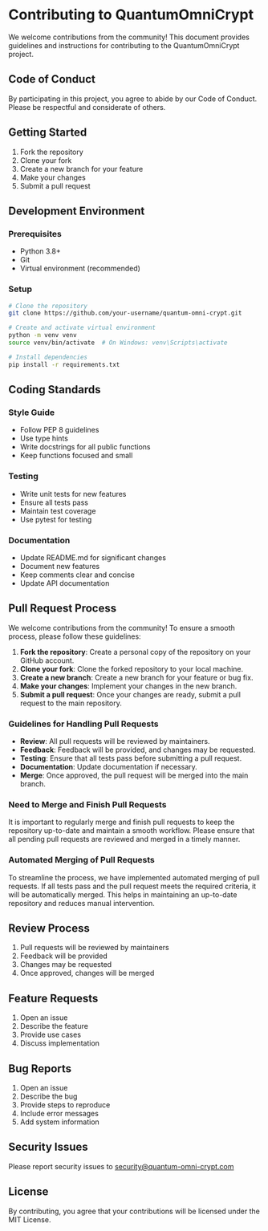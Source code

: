 # Contributing to QuantumOmniCrypt

We welcome contributions from the community! This document provides guidelines and instructions for contributing to the QuantumOmniCrypt project.

## Code of Conduct

By participating in this project, you agree to abide by our Code of Conduct. Please be respectful and considerate of others.

## Getting Started

1. Fork the repository
2. Clone your fork
3. Create a new branch for your feature
4. Make your changes
5. Submit a pull request

## Development Environment

### Prerequisites
- Python 3.8+
- Git
- Virtual environment (recommended)

### Setup
```bash
# Clone the repository
git clone https://github.com/your-username/quantum-omni-crypt.git

# Create and activate virtual environment
python -m venv venv
source venv/bin/activate  # On Windows: venv\Scripts\activate

# Install dependencies
pip install -r requirements.txt
```

## Coding Standards

### Style Guide
- Follow PEP 8 guidelines
- Use type hints
- Write docstrings for all public functions
- Keep functions focused and small

### Testing
- Write unit tests for new features
- Ensure all tests pass
- Maintain test coverage
- Use pytest for testing

### Documentation
- Update README.md for significant changes
- Document new features
- Keep comments clear and concise
- Update API documentation

## Pull Request Process

We welcome contributions from the community! To ensure a smooth process, please follow these guidelines:

1. **Fork the repository**: Create a personal copy of the repository on your GitHub account.
2. **Clone your fork**: Clone the forked repository to your local machine.
3. **Create a new branch**: Create a new branch for your feature or bug fix.
4. **Make your changes**: Implement your changes in the new branch.
5. **Submit a pull request**: Once your changes are ready, submit a pull request to the main repository.

### Guidelines for Handling Pull Requests

- **Review**: All pull requests will be reviewed by maintainers.
- **Feedback**: Feedback will be provided, and changes may be requested.
- **Testing**: Ensure that all tests pass before submitting a pull request.
- **Documentation**: Update documentation if necessary.
- **Merge**: Once approved, the pull request will be merged into the main branch.

### Need to Merge and Finish Pull Requests

It is important to regularly merge and finish pull requests to keep the repository up-to-date and maintain a smooth workflow. Please ensure that all pending pull requests are reviewed and merged in a timely manner.

### Automated Merging of Pull Requests

To streamline the process, we have implemented automated merging of pull requests. If all tests pass and the pull request meets the required criteria, it will be automatically merged. This helps in maintaining an up-to-date repository and reduces manual intervention.

## Review Process

1. Pull requests will be reviewed by maintainers
2. Feedback will be provided
3. Changes may be requested
4. Once approved, changes will be merged

## Feature Requests

1. Open an issue
2. Describe the feature
3. Provide use cases
4. Discuss implementation

## Bug Reports

1. Open an issue
2. Describe the bug
3. Provide steps to reproduce
4. Include error messages
5. Add system information

## Security Issues

Please report security issues to security@quantum-omni-crypt.com

## License

By contributing, you agree that your contributions will be licensed under the MIT License.
